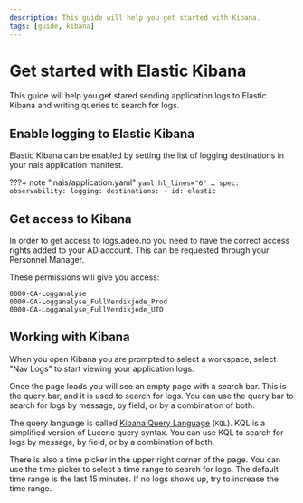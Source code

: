 ```yaml
---
description: This guide will help you get started with Kibana.
tags: [guide, kibana]
---
```

# Get started with Elastic Kibana

This guide will help you get stared sending application logs to Elastic Kibana and writing queries to search for logs.

## Enable logging to Elastic Kibana

Elastic Kibana can be enabled by setting the list of logging destinations in your nais application manifest.

???+ note ".nais/application.yaml"
    ```yaml hl_lines="6"
    …
    spec:
      observability:
        logging:
          destinations:
            - id: elastic
    ```

## Get access to Kibana

In order to get access to logs.adeo.no you need to have the correct access rights added to your AD account. This can be requested through your Personnel Manager.

These permissions will give you access:

```text
0000-GA-Logganalyse
0000-GA-Logganalyse_FullVerdikjede_Prod
0000-GA-Logganalyse_FullVerdikjede_UTQ
```

## Working with Kibana

When you open Kibana you are prompted to select a workspace, select "Nav Logs" to start viewing your application logs.

Once the page loads you will see an empty page with a search bar. This is the query bar, and it is used to search for logs. You can use the query bar to search for logs by message, by field, or by a combination of both.

The query language is called [Kibana Query Language](../../../reference/observability/logs/kql.md) (`KQL`). KQL is a simplified version of Lucene query syntax. You can use KQL to search for logs by message, by field, or by a combination of both.

There is also a time picker in the upper right corner of the page. You can use the time picker to select a time range to search for logs. The default time range is the last 15 minutes. If no logs shows up, try to increase the time range.
